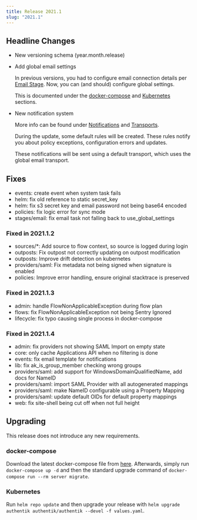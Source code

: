 ```yaml
---
title: Release 2021.1
slug: "2021.1"
---
```


## Headline Changes

- New versioning schema (year.month.release)
- Add global email settings

    In previous versions, you had to configure email connection details per [Email Stage](../flow/stages/email/index.md). Now, you can (and should) configure global settings.

    This is documented under the [docker-compose](../installation/docker-compose.md) and [Kubernetes](../installation/kubernetes.md) sections.

- New notification system

    More info can be found under [Notifications](../events/notifications.md) and [Transports](../events/transports.md).

    During the update, some default rules will be created. These rules notify you about policy exceptions, configuration errors and updates.

    These notifications will be sent using a default transport, which uses the global email transport.

## Fixes

- events: create event when system task fails
- helm: fix old reference to static secret_key
- helm: fix s3 secret key and email password not being base64 encoded
- policies: fix logic error for sync mode
- stages/email: fix email task not falling back to use_global_settings

### Fixed in 2021.1.2

- sources/*: Add source to flow context, so source is logged during login
- outposts: Fix outpost not correctly updating on outpost modification
- outposts: Improve drift detection on kubernetes
- providers/saml: Fix metadata not being signed when signature is enabled
- policies: Improve error handling, ensure original stacktrace is preserved

### Fixed in 2021.1.3

- admin: handle FlowNonApplicableException during flow plan
- flows: fix FlowNonApplicableException not being Sentry Ignored
- lifecycle: fix typo causing single process in docker-compose

### Fixed in 2021.1.4

- admin: fix providers not showing SAML Import on empty state
- core: only cache Applications API when no filtering is done
- events: fix email template for notifications
- lib: fix ak_is_group_member checking wrong groups
- providers/saml: add support for WindowsDomainQualifiedName, add docs for NameID
- providers/saml: import SAML Provider with all autogenerated mappings
- providers/saml: make NameID configurable using a Property Mapping
- providers/saml: update default OIDs for default property mappings
- web: fix site-shell being cut off when not full height

## Upgrading

This release does not introduce any new requirements.

### docker-compose

Download the latest docker-compose file from [here](https://raw.githubusercontent.com/goauthentik/authentik/version-2021.1/docker-compose.yml). Afterwards, simply run `docker-compose up -d` and then the standard upgrade command of `docker-compose run --rm server migrate`.

### Kubernetes

Run `helm repo update` and then upgrade your release with `helm upgrade authentik authentik/authentik --devel -f values.yaml`.
